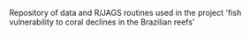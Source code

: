 Repository of data and R/JAGS routines used in the project 'fish vulnerability to coral declines in the Brazilian reefs'